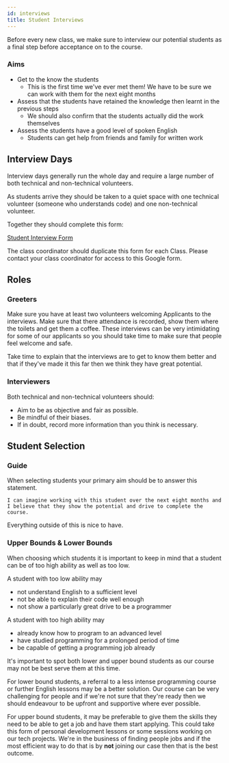 ```yaml
---
id: interviews
title: Student Interviews
---
```


Before every new class, we make sure to interview our potential students as a final step before acceptance on to the course.

### Aims

- Get to the know the students
  - This is the first time we've ever met them! We have to be sure we can work with them for the next eight months
- Assess that the students have retained the knowledge then learnt in the previous steps
  - We should also confirm that the students actually did the work themselves
- Assess the students have a good level of spoken English
  - Students can get help from friends and family for written work

## Interview Days

Interview days generally run the whole day and require a large number of both technical and non-technical volunteers.

As students arrive they should be taken to a quiet space with one technical volunteer (someone who understands code) and one non-technical volunteer.

Together they should complete this form:

[Student Interview Form](https://docs.google.com/forms/d/1Ps6CEPPr_50hBmmXBPKwogAGRwnGnJr7GccUekdHqjM/edit)

The class coordinator should duplicate this form for each Class. Please contact your class coordinator for access to this Google form.

## Roles

### Greeters

Make sure you have at least two volunteers welcoming Applicants to the interviews. Make sure that there attendance is recorded, show them where the toilets and get them a coffee. These interviews can be very intimidating for some of our applicants so you should take time to make sure that people feel welcome and safe.

Take time to explain that the interviews are to get to know them better and that if they've made it this far then we think they have great potential.

### Interviewers

Both technical and non-technical volunteers should:

- Aim to be as objective and fair as possible.
- Be mindful of their biases.
- If in doubt, record more information than you think is necessary.

## Student Selection

### Guide

When selecting students your primary aim should be to answer this statement.

    I can imagine working with this student over the next eight months and I believe that they show the potential and drive to complete the course.

Everything outside of this is nice to have.

### Upper Bounds & Lower Bounds

When choosing which students it is important to keep in mind that a student can be of too high ability as well as too low.

A student with too low ability may

- not understand English to a sufficient level
- not be able to explain their code well enough
- not show a particularly great drive to be a programmer

A student with too high ability may

- already know how to program to an advanced level
- have studied programming for a prolonged period of time
- be capable of getting a programming job already

It's important to spot both lower and upper bound students as our course may not be best serve them at this time.

For lower bound students, a referral to a less intense programming course or further English lessons may be a better solution. Our course can be very challenging for people and if we're not sure that they're ready then we should endeavour to be upfront and supportive where ever possible.

For upper bound students, it may be preferable to give them the skills they need to be able to get a job and have them start applying. This could take this form of personal development lessons or some sessions working on our tech projects. We're in the business of finding people jobs and if the most efficient way to do that is by **not** joining our case then that is the best outcome.